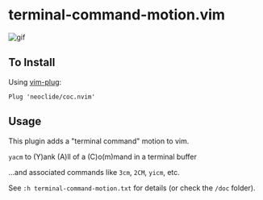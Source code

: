 # terminal-command-motion.vim

![gif](https://user-images.githubusercontent.com/4468354/150797271-0293d84c-a9e7-4c89-a3e8-4b0a4e68ecca.gif)

## To Install
Using [vim-plug](https://github.com/junegunn/vim-plug):
```vim
Plug 'neoclide/coc.nvim'
```

## Usage
This plugin adds a "terminal command" motion to vim.

`yacm` to (Y)ank (A)ll of a (C)o(m)mand in a terminal buffer

...and associated commands like `3cm`, `2CM`, `yicm`, etc.

See `:h terminal-command-motion.txt` for details (or check the `/doc` folder).
